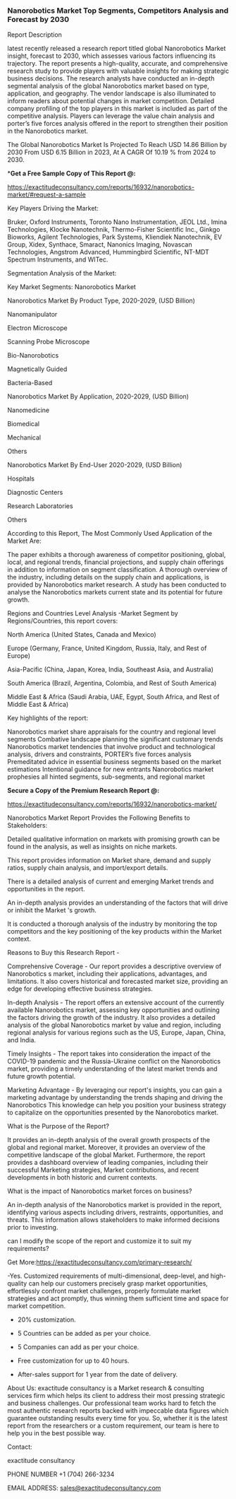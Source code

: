 ### Nanorobotics Market Top Segments, Competitors Analysis and Forecast by 2030

Report Description

latest recently released a research report titled global Nanorobotics Market insight, forecast to 2030, which assesses various factors influencing its trajectory. The report presents a high-quality, accurate, and comprehensive research study to provide players with valuable insights for making strategic business decisions. The research analysts have conducted an in-depth segmental analysis of the global Nanorobotics market based on type, application, and geography. The vendor landscape is also illuminated to inform readers about potential changes in market competition. Detailed company profiling of the top players in this market is included as part of the competitive analysis. Players can leverage the value chain analysis and porter’s five forces analysis offered in the report to strengthen their position in the Nanorobotics market.

The Global Nanorobotics Market Is Projected To Reach USD 14.86 Billion by 2030 From USD 6.15 Billion in 2023, At A CAGR Of 10.19 % from 2024 to 2030.

***Get a Free Sample Copy of This Report @:**

https://exactitudeconsultancy.com/reports/16932/nanorobotics-market/#request-a-sample

Key Players Driving the Market:

Bruker, Oxford Instruments, Toronto Nano Instrumentation, JEOL Ltd., Imina Technologies, Klocke Nanotechnik, Thermo-Fisher Scientific Inc., Ginkgo Bioworks, Agilent Technologies, Park Systems, Kliendiek Nanotechnik, EV Group, Xidex, Synthace, Smaract, Nanonics Imaging, Novascan Technologies, Angstrom Advanced, Hummingbird Scientific, NT-MDT Spectrum Instruments, and WITec.

Segmentation Analysis of the Market:

Key Market Segments: Nanorobotics Market

Nanorobotics Market By Product Type, 2020-2029, (USD Billion)

Nanomanipulator

Electron Microscope

Scanning Probe Microscope

Bio-Nanorobotics

Magnetically Guided

Bacteria-Based

Nanorobotics Market By Application, 2020-2029, (USD Billion)

Nanomedicine

Biomedical

Mechanical

Others

Nanorobotics Market By End-User 2020-2029, (USD Billion)

Hospitals

Diagnostic Centers

Research Laboratories

Others

According to this Report, The Most Commonly Used Application of the Market Are:

The paper exhibits a thorough awareness of competitor positioning, global, local, and regional trends, financial projections, and supply chain offerings in addition to information on segment classification. A thorough overview of the industry, including details on the supply chain and applications, is provided by Nanorobotics market research. A study has been conducted to analyse the Nanorobotics markets current state and its potential for future growth.

Regions and Countries Level Analysis -Market Segment by Regions/Countries, this report covers:

North America (United States, Canada and Mexico)

Europe (Germany, France, United Kingdom, Russia, Italy, and Rest of Europe)

Asia-Pacific (China, Japan, Korea, India, Southeast Asia, and Australia)

South America (Brazil, Argentina, Colombia, and Rest of South America)

Middle East & Africa (Saudi Arabia, UAE, Egypt, South Africa, and Rest of Middle East & Africa)

Key highlights of the report:

Nanorobotics market share appraisals for the country and regional level segments
Combative landscape planning the significant customary trends
Nanorobotics market tendencies that involve product and technological analysis, drivers and constraints, PORTER’s five forces analysis
Premeditated advice in essential business segments based on the market estimations
Intentional guidance for new entrants
Nanorobotics market prophesies all hinted segments, sub-segments, and regional market

**Secure a Copy of the Premium Research Report @:**

https://exactitudeconsultancy.com/reports/16932/nanorobotics-market/

Nanorobotics Market Report Provides the Following Benefits to Stakeholders:

Detailed qualitative information on markets with promising growth can be found in the analysis, as well as insights on niche markets.

This report provides information on Market share, demand and supply ratios, supply chain analysis, and import/export details.

There is a detailed analysis of current and emerging Market trends and opportunities in the report.

An in-depth analysis provides an understanding of the factors that will drive or inhibit the Market 's growth.

It is conducted a thorough analysis of the industry by monitoring the top competitors and the key positioning of the key products within the Market context.

Reasons to Buy this Research Report -

Comprehensive Coverage - Our report provides a descriptive overview of Nanorobotics s market, including their applications, advantages, and limitations. It also covers historical and forecasted market size, providing an edge for developing effective business strategies.

In-depth Analysis - The report offers an extensive account of the currently available Nanorobotics market, assessing key opportunities and outlining the factors driving the growth of the industry. It also provides a detailed analysis of the global Nanorobotics market by value and region, including regional analysis for various regions such as the US, Europe, Japan, China, and India.

Timely Insights - The report takes into consideration the impact of the COVID-19 pandemic and the Russia-Ukraine conflict on the Nanorobotics market, providing a timely understanding of the latest market trends and future growth potential.

Marketing Advantage - By leveraging our report's insights, you can gain a marketing advantage by understanding the trends shaping and driving the Nanorobotics This knowledge can help you position your business strategy to capitalize on the opportunities presented by the Nanorobotics market.

What is the Purpose of the Report?

It provides an in-depth analysis of the overall growth prospects of the global and regional market. Moreover, it provides an overview of the competitive landscape of the global Market. Furthermore, the report provides a dashboard overview of leading companies, including their successful Marketing strategies, Market contributions, and recent developments in both historic and current contexts.

What is the impact of Nanorobotics market forces on business?

An in-depth analysis of the Nanorobotics market is provided in the report, identifying various aspects including drivers, restraints, opportunities, and threats. This information allows stakeholders to make informed decisions prior to investing.

can I modify the scope of the report and customize it to suit my requirements?

Get More:https://exactitudeconsultancy.com/primary-research/

-Yes. Customized requirements of multi-dimensional, deep-level, and high-quality can help our customers precisely grasp market opportunities, effortlessly confront market challenges, properly formulate market strategies and act promptly, thus winning them sufficient time and space for market competition.

- 20% customization.

- 5 Countries can be added as per your choice.

- 5 Companies can add as per your choice.

- Free customization for up to 40 hours.

- After-sales support for 1 year from the date of delivery.

About Us:
exactitude consultancy is a Market research & consulting services firm which helps its client to address their most pressing strategic and business challenges. Our professional team works hard to fetch the most authentic research reports backed with impeccable data figures which guarantee outstanding results every time for you. So, whether it is the latest report from the researchers or a custom requirement, our team is here to help you in the best possible way.

Contact:

exactitude consultancy

PHONE NUMBER +1 (704) 266-3234

EMAIL ADDRESS: sales@exactitudeconsultancy.com
